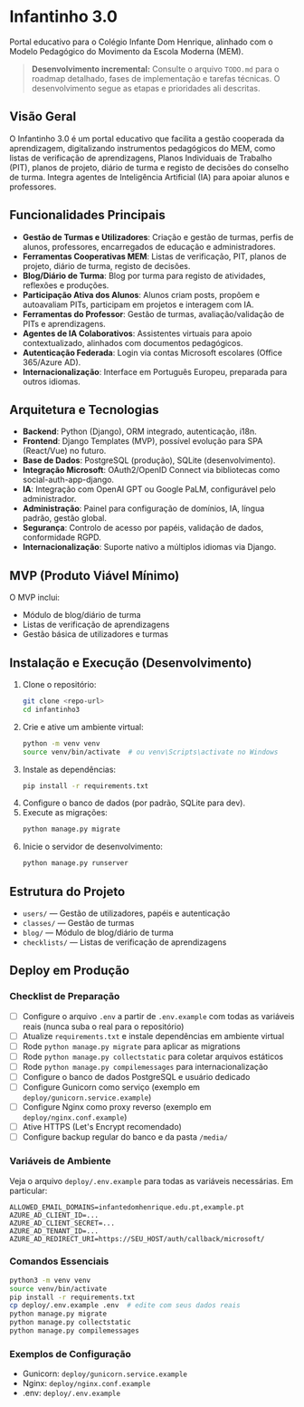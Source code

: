 # Infantinho 3.0

Portal educativo para o Colégio Infante Dom Henrique, alinhado com o Modelo Pedagógico do Movimento da Escola Moderna (MEM).

> **Desenvolvimento incremental:**
> Consulte o arquivo `TODO.md` para o roadmap detalhado, fases de implementação e tarefas técnicas. O desenvolvimento segue as etapas e prioridades ali descritas.

## Visão Geral
O Infantinho 3.0 é um portal educativo que facilita a gestão cooperada da aprendizagem, digitalizando instrumentos pedagógicos do MEM, como listas de verificação de aprendizagens, Planos Individuais de Trabalho (PIT), planos de projeto, diário de turma e registo de decisões do conselho de turma. Integra agentes de Inteligência Artificial (IA) para apoiar alunos e professores.

## Funcionalidades Principais
- **Gestão de Turmas e Utilizadores**: Criação e gestão de turmas, perfis de alunos, professores, encarregados de educação e administradores.
- **Ferramentas Cooperativas MEM**: Listas de verificação, PIT, planos de projeto, diário de turma, registo de decisões.
- **Blog/Diário de Turma**: Blog por turma para registo de atividades, reflexões e produções.
- **Participação Ativa dos Alunos**: Alunos criam posts, propõem e autoavaliam PITs, participam em projetos e interagem com IA.
- **Ferramentas do Professor**: Gestão de turmas, avaliação/validação de PITs e aprendizagens.
- **Agentes de IA Colaborativos**: Assistentes virtuais para apoio contextualizado, alinhados com documentos pedagógicos.
- **Autenticação Federada**: Login via contas Microsoft escolares (Office 365/Azure AD).
- **Internacionalização**: Interface em Português Europeu, preparada para outros idiomas.

## Arquitetura e Tecnologias
- **Backend**: Python (Django), ORM integrado, autenticação, i18n.
- **Frontend**: Django Templates (MVP), possível evolução para SPA (React/Vue) no futuro.
- **Base de Dados**: PostgreSQL (produção), SQLite (desenvolvimento).
- **Integração Microsoft**: OAuth2/OpenID Connect via bibliotecas como social-auth-app-django.
- **IA**: Integração com OpenAI GPT ou Google PaLM, configurável pelo administrador.
- **Administração**: Painel para configuração de domínios, IA, língua padrão, gestão global.
- **Segurança**: Controlo de acesso por papéis, validação de dados, conformidade RGPD.
- **Internacionalização**: Suporte nativo a múltiplos idiomas via Django.

## MVP (Produto Viável Mínimo)
O MVP inclui:
- Módulo de blog/diário de turma
- Listas de verificação de aprendizagens
- Gestão básica de utilizadores e turmas

## Instalação e Execução (Desenvolvimento)
1. Clone o repositório:
   ```bash
   git clone <repo-url>
   cd infantinho3
   ```
2. Crie e ative um ambiente virtual:
   ```bash
   python -m venv venv
   source venv/bin/activate  # ou venv\Scripts\activate no Windows
   ```
3. Instale as dependências:
   ```bash
   pip install -r requirements.txt
   ```
4. Configure o banco de dados (por padrão, SQLite para dev).
5. Execute as migrações:
   ```bash
   python manage.py migrate
   ```
6. Inicie o servidor de desenvolvimento:
   ```bash
   python manage.py runserver
   ```

## Estrutura do Projeto
- `users/` — Gestão de utilizadores, papéis e autenticação
- `classes/` — Gestão de turmas
- `blog/` — Módulo de blog/diário de turma
- `checklists/` — Listas de verificação de aprendizagens

## Deploy em Produção

### Checklist de Preparação
- [ ] Configure o arquivo `.env` a partir de `.env.example` com todas as variáveis reais (nunca suba o real para o repositório)
- [ ] Atualize `requirements.txt` e instale dependências em ambiente virtual
- [ ] Rode `python manage.py migrate` para aplicar as migrations
- [ ] Rode `python manage.py collectstatic` para coletar arquivos estáticos
- [ ] Rode `python manage.py compilemessages` para internacionalização
- [ ] Configure o banco de dados PostgreSQL e usuário dedicado
- [ ] Configure Gunicorn como serviço (exemplo em `deploy/gunicorn.service.example`)
- [ ] Configure Nginx como proxy reverso (exemplo em `deploy/nginx.conf.example`)
- [ ] Ative HTTPS (Let's Encrypt recomendado)
- [ ] Configure backup regular do banco e da pasta `/media/`

### Variáveis de Ambiente
Veja o arquivo `deploy/.env.example` para todas as variáveis necessárias. Em particular:

```
ALLOWED_EMAIL_DOMAINS=infantedomhenrique.edu.pt,example.pt
AZURE_AD_CLIENT_ID=...
AZURE_AD_CLIENT_SECRET=...
AZURE_AD_TENANT_ID=...
AZURE_AD_REDIRECT_URI=https://SEU_HOST/auth/callback/microsoft/
```

### Comandos Essenciais
```sh
python3 -m venv venv
source venv/bin/activate
pip install -r requirements.txt
cp deploy/.env.example .env  # edite com seus dados reais
python manage.py migrate
python manage.py collectstatic
python manage.py compilemessages
```

### Exemplos de Configuração
- Gunicorn: `deploy/gunicorn.service.example`
- Nginx: `deploy/nginx.conf.example`
- .env: `deploy/.env.example`